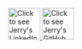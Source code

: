 <a href="https://www.linkedin.com/in/jlfoster/" target="_blank"> <img src="https://content.linkedin.com/content/dam/me/about/LinkedIn_Icon.jpg.original.jpg" alt="Click to see Jerry's LinkedIn profile." width="64" length="64" /> </a>
<a href="https://github.com/jlfosterjr" target="_blank"> <img src="https://logodownload.org/wp-content/uploads/2019/08/github-logo-icon.png" alt="Click to see Jerry's GitHub profile." width="64" length="64" /> </a>
